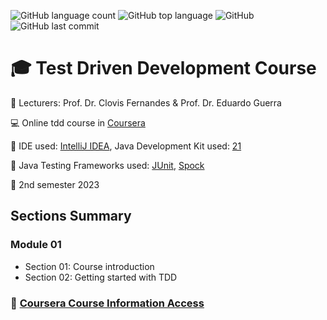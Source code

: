 ![GitHub language count](https://img.shields.io/github/languages/count/jmmarao/ws-java-course)
![GitHub top language](https://img.shields.io/github/languages/top/jmmarao/ws-java-course)
![GitHub](https://img.shields.io/github/license/jmmarao/ws-java-course)
![GitHub last commit](https://img.shields.io/github/last-commit/jmmarao/ws-java-course)

# :mortar_board: Test Driven Development Course

:triangular_flag_on_post: Lecturers: Prof. Dr. Clovis Fernandes & Prof. Dr. Eduardo Guerra

:computer: Online tdd course in [Coursera](https://www.coursera.org/learn/tdd-desenvolvimento-de-software-guiado-por-testes/)

:ticket: IDE used: [IntelliJ IDEA](https://www.jetbrains.com/pt-br/idea/), Java Development Kit used: [21](https://www.oracle.com/java/technologies/downloads/)

:hammer: Java Testing Frameworks used: [JUnit](https://junit.org/junit5/), [Spock](https://spockframework.org/)

:calendar: 2nd semester 2023

## Sections Summary

### Module 01
- Section 01: Course introduction
- Section 02: Getting started with TDD

### :link: [Coursera Course Information Access](https://www.coursera.org/)